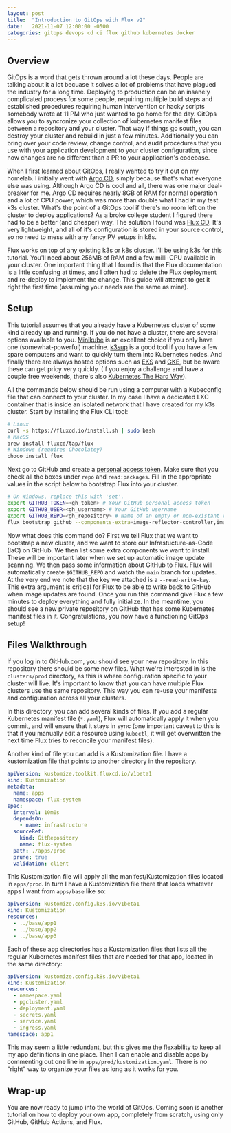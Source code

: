```yaml
---
layout: post
title:  "Introduction to GitOps with Flux v2"
date:   2021-11-07 12:00:00 -0500
categories: gitops devops cd ci flux github kubernetes docker
---
```


## Overview
GitOps is a word that gets thrown around a lot these days. People are talking about it a lot becuase it solves a lot of problems that have plagued the industry for a long time. Deploying to production can be an insanely complicated process for some people, requiring multiple build steps and established procedures requiring human intervention or hacky scripts somebody wrote at 11 PM who just wanted to go home for the day. GitOps allows you to syncronize your collection of kubernetes manifest files between a repository and your cluster. That way if things go south, you can destroy your cluster and rebuild in just a few minutes. Additionally you can bring over your code review, change control, and audit procedures that you use with your application development to your cluster configuration, since now changes are no different than a PR to your application's codebase.

When I first learned about GitOps, I really wanted to try it out on my homelab. I initially went with [Argo CD](https://argoproj.github.io/cd/), simply because that's what everyone else was using. Although Argo CD is cool and all, there was one major deal-breaker for me. Argo CD requires nearly 8GB of RAM for normal operation and a lot of CPU power, which was more than double what I had in my test k3s cluster. What's the point of a GitOps tool if there's no room left on the cluster to deploy applications? As a broke college student I figured there had to be a better (and cheaper) way. The solution I found was [Flux CD](https://github.com/fluxcd/flux). It's very lightweight, and all of it's configuration is stored in your source control, so no need to mess with any fancy PV setups in k8s.

Flux works on top of any existing k3s or k8s cluster. I'll be using k3s for this tutorial. You'll need about 256MB of RAM and a few milli-CPU available in your cluster. One important thing that I found is that the Flux documentation is a little confusing at times, and I often had to delete the Flux deployment and re-deploy to implement the change. This guide will attempt to get it right the first time (assuming your needs are the same as mine).

## Setup
This tutorial assumes that you already have a Kubernetes cluster of some kind already up and running. If you do not have a cluster, there are several options available to you. [Minikube](https://minikube.sigs.k8s.io/docs/) is an excellent choice if you only have one (somewhat-powerful) machine. [k3sup](https://github.com/alexellis/k3sup) is a good tool if you have a few spare computers and want to quickly turn them into Kubernetes nodes. And finally there are always hosted options such as [EKS](https://aws.amazon.com/eks/) and [GKE](https://cloud.google.com/kubernetes-engine/), but be aware these can get pricy very quickly. (If you enjoy a challenge and have a couple free weekends, there's also [Kubernetes The Hard Way](https://github.com/kelseyhightower/kubernetes-the-hard-way)).

All the commands below should be run using a computer with a Kubeconfig file that can connect to your cluster. In my case I have a dedicated LXC container that is inside an isolated network that I have created for my k3s cluster. Start by installing the Flux CLI tool:
```bash
# Linux
curl -s https://fluxcd.io/install.sh | sudo bash
# MacOS
brew install fluxcd/tap/flux
# Windows (requires Chocolatey)
choco install flux
```
Next go to GitHub and create a [personal access token](https://github.com/settings/tokens). Make sure that you check all the boxes under `repo` and `read:packages`. Fill in the appropriate values in the script below to bootstrap Flux into your cluster.

```bash
# On Windows, replace this with 'set'.
export GITHUB_TOKEN=<gh_token> # Your GitHub personal access token
export GITHUB_USER=<gh_username> # Your GitHub username
export GITHUB_REPO=<gh_repository> # Name of an empty or non-existant repository on your GitHub account (e.g. cluster-iac)
flux bootstrap github --components-extra=image-reflector-controller,image-automation-controller --owner=$GITHUB_USER --repository=$GITHUB_REPO --branch=main --path=./clusters/prod --personal --read-write-key
```

Now what does this command do? First we tell Flux that we want to bootstrap a new cluster, and we want to store our Infrastucture-as-Code (IaC) on GitHub. We then list some extra components we want to install. These will be important later when we set up automatic image update scanning. We then pass some information about GitHub to Flux. Flux will automatically create `$GITHUB_REPO` and watch the `main` branch for updates. At the very end we note that the key we attached is a `--read-write-key`. This extra argument is critical for Flux to be able to write back to GitHub when image updates are found. Once you run this command give Flux a few minutes to deploy everything and fully initialize. In the meantime, you should see a new private repository on GitHub that has some Kubernetes manifest files in it. Congratulations, you now have a functioning GitOps setup!

## Files Walkthrough
If you log in to GitHub.com, you should see your new repository. In this repository there should be some new files. What we're interested in is the `clusters/prod` directory, as this is where configuration specific to your cluster will live. It's important to know that you can have multiple Flux clusters use the same repository. This way you can re-use your manifests and configuration across all your clusters.

In this directory, you can add several kinds of files. If you add a regular Kubernetes manifest file (`*.yaml`), Flux will automatically apply it when you commit, and will ensure that it stays in sync (one important caveat to this is that if you manually edit a resource using `kubectl`, it will get overwritten the next time Flux tries to reconcile your manifest files).

Another kind of file you can add is a Kustomization file. I have a kustomization file that points to another directory in the repository.
```yaml
apiVersion: kustomize.toolkit.fluxcd.io/v1beta1
kind: Kustomization
metadata:
  name: apps
  namespace: flux-system
spec:
  interval: 10m0s
  dependsOn:
    - name: infrastructure
  sourceRef:
    kind: GitRepository
    name: flux-system
  path: ./apps/prod
  prune: true
  validation: client
```
This Kustomization file will apply all the manifest/Kustomization files located in `apps/prod`. In turn I have a Kustomization file there that loads whatever apps I want from `apps/base` like so:
```yaml
apiVersion: kustomize.config.k8s.io/v1beta1
kind: Kustomization
resources:
  - ../base/app1
  - ../base/app2
  - ../base/app3
```
Each of these app directories has a Kustomization files that lists all the regular Kubernetes manifest files that are needed for that app, located in the same directory:
```yaml
apiVersion: kustomize.config.k8s.io/v1beta1
kind: Kustomization
resources:
  - namespace.yaml
  - pgcluster.yaml
  - deployment.yaml
  - secrets.yaml
  - service.yaml
  - ingress.yaml
namespace: app1
```
This may seem a little redundant, but this gives me the flexability to keep all my app definitions in one place. Then I can enable and disable apps by commenting out one line in `apps/prod/kustomization.yaml`. There is no "right" way to organize your files as long as it works for you.

## Wrap-up
You are now ready to jump into the world of GitOps. Coming soon is another tutorial on how to deploy your own app, completely from scratch, using only GitHub, GitHub Actions, and Flux.
